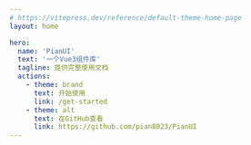 ```yaml
---
# https://vitepress.dev/reference/default-theme-home-page
layout: home

hero:
  name: 'PianUI'
  text: '一个Vue3组件库'
  tagline: 提供完整使用文档
  actions:
    - theme: brand
      text: 开始使用
      link: /get-started
    - theme: alt
      text: 在GitHub查看
      link: https://github.com/pian8023/PianUI
---
```

